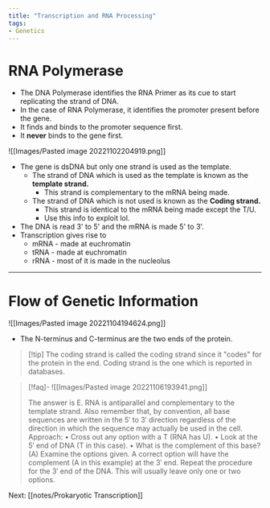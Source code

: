 ```yaml
---
title: "Transcription and RNA Processing"
tags: 
- Genetics
---
```


# RNA Polymerase
- The DNA Polymerase identifies the RNA Primer as its cue to start replicating the strand of DNA.
- In the case of RNA Polymerase, it identifies the promoter present before the gene.
- It finds and binds to the promoter sequence first.
- It **never** binds to the gene first.

![[Images/Pasted image 20221102204919.png]]

- The gene is dsDNA but only one strand is used as the template.
	- The strand of DNA which is used as the template is known as the **template strand.**
		- This strand is complementary to the mRNA being made.
	- The strand of DNA which is not used is known as the **Coding strand.**
		- This strand is identical to the mRNA being made except the T/U.
		- Use this info to exploit lol.
- The DNA is read 3' to 5' and the mRNA is made 5' to 3'.
- Transcription gives rise to 
	- mRNA - made at euchromatin
	- tRNA - made at euchromatin
	- rRNA - most of it is made in the nucleolus
---
# Flow of Genetic Information
![[Images/Pasted image 20221104194624.png]]

- The N-terminus and C-terminus are the two ends of the protein.
>[!tip] The coding strand is called the coding strand since it "codes" for the protein in the end. Coding strand is the one which is reported in databases.


>[!faq]- ![[Images/Pasted image 20221106193941.png]]
>
> The answer is E. RNA is antiparallel and complementary to the template strand. Also remember that, by convention, all base sequences are written in the 5′ to 3′ direction regardless of the direction in which the sequence may actually be used in the cell.
Approach:
• Cross out any option with a T (RNA has U).
• Look at the 5′ end of DNA (T in this case).
• What is the complement of this base? (A)
Examine the options given. A correct option will have the complement (A in this example) at the 3′ end. Repeat the procedure for the 3′ end of the DNA. This will usually leave only one or two options.

Next: [[notes/Prokaryotic Transcription]]
